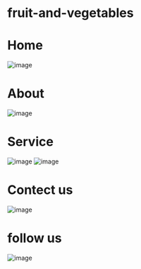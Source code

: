 # fruit-and-vegetables

<h1>Home</h1>

![image](https://github.com/yash131120/fruit-and-vegetables/assets/139432375/92834e2a-f5f1-4844-85b5-806f08ad1dcd)

<h1>About</h1>

![image](https://github.com/yash131120/fruit-and-vegetables/assets/139432375/9c36bf79-ad2f-4ad2-a588-c51d8f5ba5b4)

<h1>Service</h1>

![image](https://github.com/yash131120/fruit-and-vegetables/assets/139432375/34721da5-c6fc-4b67-8c49-6855bc2eb66c)
![image](https://github.com/yash131120/fruit-and-vegetables/assets/139432375/dca46d8c-d6bc-4b11-b7df-13f951b1ba36)

<h1>Contect us</h1>

![image](https://github.com/yash131120/fruit-and-vegetables/assets/139432375/361cd7cd-ab64-45d8-b399-5f5a5e88ab39)

<h1>follow us</h1>

![image](https://github.com/yash131120/fruit-and-vegetables/assets/139432375/54fcd8ab-30f0-490d-854b-52951e4a3f58)
